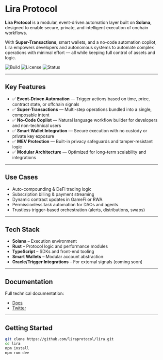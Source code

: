 # Lira Protocol

**Lira Protocol** is a modular, event-driven automation layer built on **Solana**, designed to enable secure, private, and intelligent execution of onchain workflows.

With **Super-Transactions**, smart wallets, and a no-code automation copilot, Lira empowers developers and autonomous systems to automate complex operations with minimal effort — all while keeping full control of assets and logic.

![Build](https://img.shields.io/badge/build-passing-brightgreen)
![License](https://img.shields.io/badge/license-MIT-blue)
![Status](https://img.shields.io/badge/status-in%20development-yellow)

---

## Key Features

- ✅ **Event-Driven Automation** — Trigger actions based on time, price, contract state, or offchain signals  
- ✅ **Super-Transactions** — Multi-step operations bundled into a single, composable intent  
- ✅ **No-Code Copilot** — Natural language workflow builder for developers and non-technical users  
- ✅ **Smart Wallet Integration** — Secure execution with no custody or private key exposure  
- ✅ **MEV Protection** — Built-in privacy safeguards and tamper-resistant logic  
- ✅ **Modular Architecture** — Optimized for long-term scalability and integrations

---

## Use Cases

- Auto-compounding & DeFi trading logic  
- Subscription billing & payment streaming  
- Dynamic contract updates in GameFi or RWA  
- Permissionless task automation for DAOs and agents  
- Trustless trigger-based orchestration (alerts, distributions, swaps)

---

## Tech Stack

- **Solana** – Execution environment  
- **Rust** – Protocol logic and performance modules  
- **TypeScript** – SDKs and front-end tooling  
- **Smart Wallets** – Modular account abstraction  
- **Oracle/Trigger Integrations** – For external signals (coming soon)

---

## Documentation

Full technical documentation:

- [Docs](https://lira.gitbook.io/lira/) 
- [Twitter](https://x.com/LiraProtocol)   

---

## Getting Started

```bash
git clone https://github.com/liraprotocol/lira.git
cd lira
npm install
npm run dev
